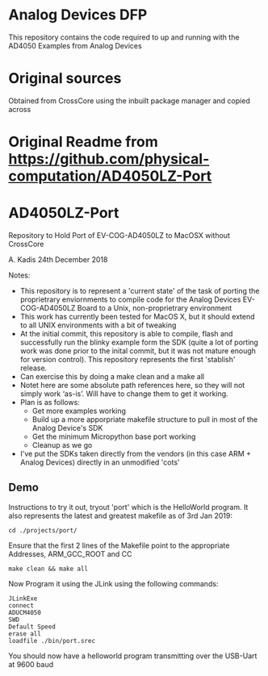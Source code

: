 Analog Devices DFP
=============================================================================

This repository contains the code required to up and running with the AD4050 Examples from Analog Devices

Original sources
================

Obtained from CrossCore using the inbuilt package manager and copied across


Original Readme from https://github.com/physical-computation/AD4050LZ-Port
==========================================================================

# AD4050LZ-Port
Repository to Hold Port of EV-COG-AD4050LZ to MacOSX without CrossCore

A. Kadis 24th December 2018

Notes:
  - This repository is to represent a 'current state' of the task of porting the proprietrary enviornments to compile code for the Analog Devices EV-COG-AD4050LZ Board to a Unix, non-proprietrary environment
  - This work has currently been tested for MacOS X, but it should extend to all UNIX environments with a bit of tweaking
  - At the initial commit, this repository is able to compile, flash and successfully run the blinky example form the SDK (quite a lot of porting work was done prior to the inital commit, but it was not mature enough for version control). This repository represents the first 'stablish' release.
  - Can exercise this by doing a make clean and a make all
  - Notet here are some absolute path references here, so they will not simply work ‘as-is’. Will have to change them to get it working.
  - Plan is as follows:
    - Get more examples working
    - Build up a more apporpriate makefile structure to pull in most of the Analog Device's SDK
    - Get the minimum Micropython base port working 
    - Cleanup as we go
  - I've put the SDKs taken directly from the vendors (in this case ARM + Analog Devices) directly in an unmodified 'cots'


## Demo

Instructions to try it out, tryout 'port' which is the HelloWorld program. It also represents the latest and greatest makefile as of 3rd Jan 2019:

`cd ./projects/port/`

Ensure that the first 2 lines of the Makefile point to the appropriate Addresses, ARM_GCC_ROOT and CC

`make clean && make all`

Now Program it using the JLink using the following commands:
```
JLinkExe
connect
ADUCM4050
SWD
Default Speed
erase all
loadfile ./bin/port.srec
```

You should now have a helloworld program transmitting over the USB-Uart at 9600 baud